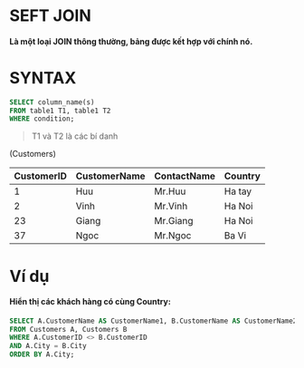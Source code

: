 # SEFT JOIN
#### Là một loại JOIN thông thường, bảng được kết hợp với chính nó.

# SYNTAX

```sql
SELECT column_name(s)
FROM table1 T1, table1 T2
WHERE condition;
```

> T1 và T2 là các bí danh 


(Customers)

| CustomerID | CustomerName | ContactName | Country |
|---------   |---------     |-----------  |---------|
| 1          | Huu          | Mr.Huu      | Ha tay   |
| 2         | Vinh          | Mr.Vinh      | Ha Noi   |
| 23          | Giang          | Mr.Giang      | Ha Noi   |
| 37          | Ngoc          | Mr.Ngoc      | Ba Vi   |

# Ví dụ 

#### Hiển thị các khách hàng có cùng Country:

```sql
SELECT A.CustomerName AS CustomerName1, B.CustomerName AS CustomerName2, A.City
FROM Customers A, Customers B
WHERE A.CustomerID <> B.CustomerID
AND A.City = B.City
ORDER BY A.City;    
```
